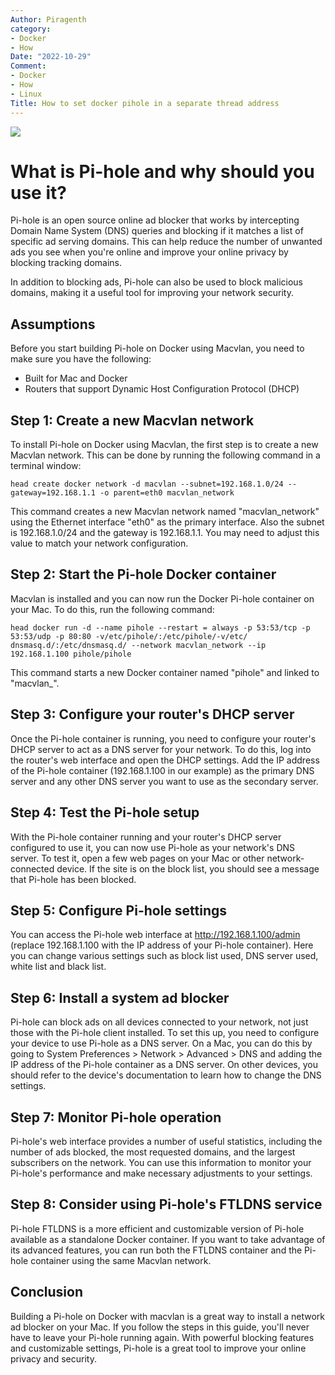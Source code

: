 ```yaml
---
Author: Piragenth
category:
- Docker
- How
Date: "2022-10-29"
Comment:
- Docker
- How
- Linux
Title: How to set docker pihole in a separate thread address
---
```

![](https://linuxtutorialforbeginners.com/assets/Pictures/update-pihole-running-in-a-docker-container.png)
# What is Pi-hole and why should you use it?

Pi-hole is an open source online ad blocker that works by intercepting Domain Name System (DNS) queries and blocking if it matches a list of specific ad serving domains. This can help reduce the number of unwanted ads you see when you're online and improve your online privacy by blocking tracking domains.

In addition to blocking ads, Pi-hole can also be used to block malicious domains, making it a useful tool for improving your network security.

## Assumptions

Before you start building Pi-hole on Docker using Macvlan, you need to make sure you have the following:

- Built for Mac and Docker
- Routers that support Dynamic Host Configuration Protocol (DHCP)

## Step 1: Create a new Macvlan network

To install Pi-hole on Docker using Macvlan, the first step is to create a new Macvlan network. This can be done by running the following command in a terminal window:

``head
create docker network -d macvlan --subnet=192.168.1.0/24 --gateway=192.168.1.1 -o parent=eth0 macvlan_network
``

This command creates a new Macvlan network named "macvlan_network" using the Ethernet interface "eth0" as the primary interface. Also the subnet is 192.168.1.0/24 and the gateway is 192.168.1.1. You may need to adjust this value to match your network configuration.

## Step 2: Start the Pi-hole Docker container

Macvlan is installed and you can now run the Docker Pi-hole container on your Mac. To do this, run the following command:

``head
docker run -d --name pihole --restart = always -p 53:53/tcp -p 53:53/udp -p 80:80 -v/etc/pihole/:/etc/pihole/-v/etc/ dnsmasq.d/:/etc/dnsmasq.d/ --network macvlan_network --ip 192.168.1.100 pihole/pihole
``


This command starts a new Docker container named "pihole" and linked to "macvlan_".

## Step 3: Configure your router's DHCP server

Once the Pi-hole container is running, you need to configure your router's DHCP server to act as a DNS server for your network. To do this, log into the router's web interface and open the DHCP settings. Add the IP address of the Pi-hole container (192.168.1.100 in our example) as the primary DNS server and any other DNS server you want to use as the secondary server.

## Step 4: Test the Pi-hole setup

With the Pi-hole container running and your router's DHCP server configured to use it, you can now use Pi-hole as your network's DNS server. To test it, open a few web pages on your Mac or other network-connected device. If the site is on the block list, you should see a message that Pi-hole has been blocked.

## Step 5: Configure Pi-hole settings

You can access the Pi-hole web interface at http://192.168.1.100/admin (replace 192.168.1.100 with the IP address of your Pi-hole container). Here you can change various settings such as block list used, DNS server used, white list and black list.

## Step 6: Install a system ad blocker

Pi-hole can block ads on all devices connected to your network, not just those with the Pi-hole client installed. To set this up, you need to configure your device to use Pi-hole as a DNS server. On a Mac, you can do this by going to System Preferences > Network > Advanced > DNS and adding the IP address of the Pi-hole container as a DNS server. On other devices, you should refer to the device's documentation to learn how to change the DNS settings.

## Step 7: Monitor Pi-hole operation

Pi-hole's web interface provides a number of useful statistics, including the number of ads blocked, the most requested domains, and the largest subscribers on the network. You can use this information to monitor your Pi-hole's performance and make necessary adjustments to your settings.

## Step 8: Consider using Pi-hole's FTLDNS service

Pi-hole FTLDNS is a more efficient and customizable version of Pi-hole available as a standalone Docker container. If you want to take advantage of its advanced features, you can run both the FTLDNS container and the Pi-hole container using the same Macvlan network.

## Conclusion

Building a Pi-hole on Docker with macvlan is a great way to install a network ad blocker on your Mac. If you follow the steps in this guide, you'll never have to leave your Pi-hole running again. With powerful blocking features and customizable settings, Pi-hole is a great tool to improve your online privacy and security.